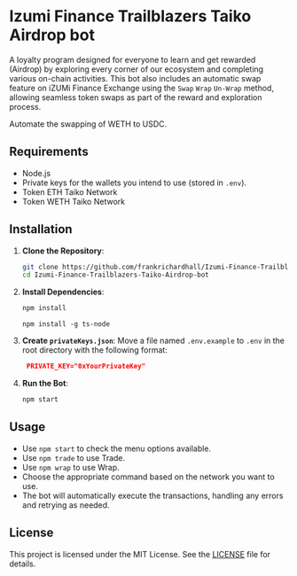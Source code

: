 # Izumi Finance Trailblazers Taiko Airdrop bot

A loyalty program designed for everyone to learn and get rewarded (Airdrop) by exploring every corner of our ecosystem and completing various on-chain activities. This bot also includes an automatic swap feature on iZUMi Finance Exchange using the `Swap` `Wrap` `Un-Wrap` method, allowing seamless token swaps as part of the reward and exploration process.

Automate the swapping of WETH to USDC.

## Requirements

- Node.js
- Private keys for the wallets you intend to use (stored in `.env`).
- Token ETH Taiko Network
- Token WETH Taiko Network

## Installation

1. **Clone the Repository**:

   ```bash
   git clone https://github.com/frankrichardhall/Izumi-Finance-Trailblazers-Taiko-Airdrop-bot.git
   cd Izumi-Finance-Trailblazers-Taiko-Airdrop-bot
   ```

2. **Install Dependencies**:

   ```bash
   npm install
   ```

   ```
   npm install -g ts-node
   ```

3. **Create `privateKeys.json`**:
   Move a file named `.env.example` to `.env` in the root directory with the following format:

   ```json
    PRIVATE_KEY="0xYourPrivateKey"
   ```

4. **Run the Bot**:

   ```bash
   npm start
   ```

## Usage

- Use `npm start` to check the menu options available.
- Use `npm trade` to use Trade.
- Use `npm wrap` to use Wrap.
- Choose the appropriate command based on the network you want to use.
- The bot will automatically execute the transactions, handling any errors and retrying as needed.

## License

This project is licensed under the MIT License. See the [LICENSE](LICENSE) file for details.
 
 
 
 
 
 
 
 
 
 
 
 
 
